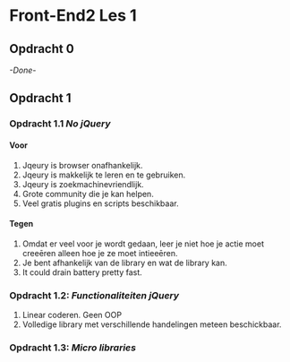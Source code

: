 # Front-End2 Les 1

## Opdracht 0
 *-Done-*
 
## Opdracht 1
 
### Opdracht 1.1 *No jQuery*

#### Voor 
1. Jqeury is browser onafhankelijk.
2. Jqeury is makkelijk te leren en te gebruiken.
3. Jqeury is zoekmachinevriendlijk.
4. Grote community die je kan helpen.
5. Veel gratis plugins en scripts beschikbaar.


#### Tegen
1. Omdat er veel voor je wordt gedaan, leer je niet hoe je actie moet creeēren alleen hoe je ze moet intieeēren.
2. Je bent afhankelijk van de library en wat de library kan.
3. It could drain battery pretty fast.


### Opdracht 1.2: *Functionaliteiten jQuery*
1. Linear coderen. Geen OOP
2. Volledige library met verschillende handelingen meteen beschickbaar.



### Opdracht 1.3: *Micro libraries*